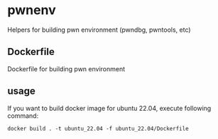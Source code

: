 # pwnenv
Helpers for building pwn environment (pwndbg, pwntools, etc)

## Dockerfile
Dockerfile for building pwn environment

## usage

If you want to build docker image for ubuntu 22.04, execute following command:

```shell
docker build . -t ubuntu_22.04 -f ubuntu_22.04/Dockerfile
```
